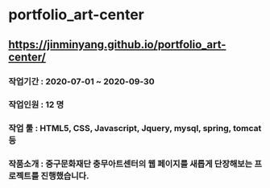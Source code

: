 # portfolio_art-center

## https://jinminyang.github.io/portfolio_art-center/
### 작업기간 : 2020-07-01 ~ 2020-09-30
### 작업인원 : 12 명
### 작업 툴 : HTML5, CSS, Javascript, Jquery, mysql, spring, tomcat 등
### 작품소개 : 중구문화재단 충무아트센터의 웹 페이지를 새롭게 단장해보는 프로젝트를 진행했습니다.
